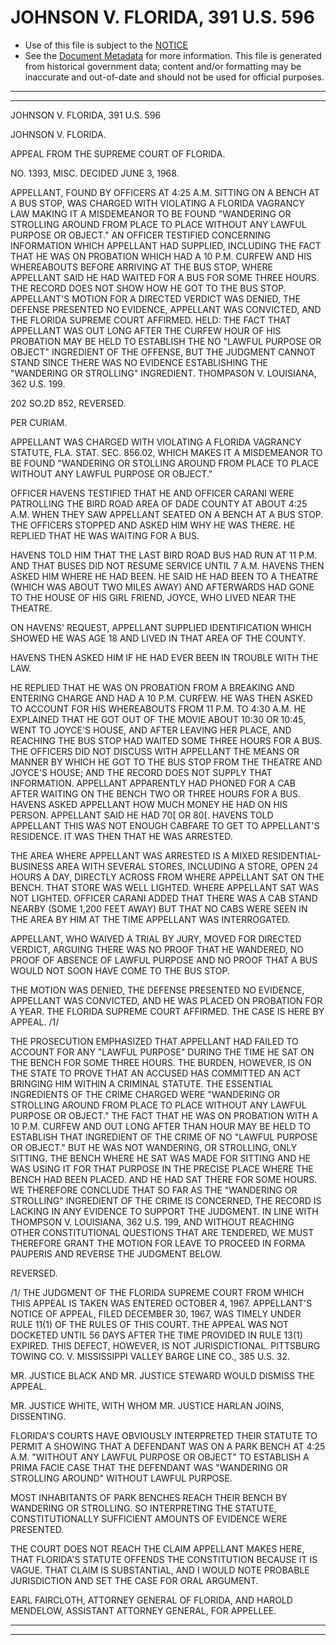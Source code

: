 ---
---

# JOHNSON V. FLORIDA, 391 U.S. 596

* Use of this file is subject to the [NOTICE](https://github.com/publicdocs/notice/blob/master/NOTICE)
* See the [Document Metadata](../../../) for more information.
  This file is generated from historical government data; content and/or formatting may be inaccurate and out-of-date and should not be used for official purposes.

----------
----------

JOHNSON V. FLORIDA, 391 U.S. 596

JOHNSON V. FLORIDA.

APPEAL FROM THE SUPREME COURT OF FLORIDA.

NO. 1393, MISC.  DECIDED JUNE 3, 1968.

APPELLANT, FOUND BY OFFICERS AT 4:25 A.M. SITTING ON A BENCH AT A BUS STOP, WAS CHARGED WITH VIOLATING A FLORIDA VAGRANCY LAW MAKING IT A MISDEMEANOR TO BE FOUND "WANDERING OR STROLLING AROUND FROM PLACE TO PLACE WITHOUT ANY LAWFUL PURPOSE OR OBJECT."  AN OFFICER TESTIFIED CONCERNING INFORMATION WHICH APPELLANT HAD SUPPLIED, INCLUDING THE FACT THAT HE WAS ON PROBATION WHICH HAD A 10 P.M. CURFEW AND HIS WHEREABOUTS BEFORE ARRIVING AT THE BUS STOP, WHERE APPELLANT SAID HE HAD WAITED FOR A BUS FOR SOME THREE HOURS.  THE RECORD DOES NOT SHOW HOW HE GOT TO THE BUS STOP.  APPELLANT'S MOTION FOR A DIRECTED VERDICT WAS DENIED, THE DEFENSE PRESENTED NO EVIDENCE, APPELLANT WAS CONVICTED, AND THE FLORIDA SUPREME COURT AFFIRMED.  HELD:  THE FACT THAT APPELLANT WAS OUT LONG AFTER THE CURFEW HOUR OF HIS PROBATION MAY BE HELD TO ESTABLISH THE NO "LAWFUL PURPOSE OR OBJECT" INGREDIENT OF THE OFFENSE, BUT THE JUDGMENT CANNOT STAND SINCE THERE WAS NO EVIDENCE ESTABLISHING THE "WANDERING OR STROLLING" INGREDIENT.  THOMPASON V. LOUISIANA, 362 U.S. 199.

202 SO.2D 852, REVERSED.

PER CURIAM.

APPELLANT WAS CHARGED WITH VIOLATING A FLORIDA VAGRANCY STATUTE, FLA. STAT. SEC. 856.02, WHICH MAKES IT A MISDEMEANOR TO BE FOUND "WANDERING OR STOLLING AROUND FROM PLACE TO PLACE WITHOUT ANY LAWFUL PURPOSE OR OBJECT."

OFFICER HAVENS TESTIFIED THAT HE AND OFFICER CARANI WERE PATROLLING THE BIRD ROAD AREA OF DADE COUNTY AT ABOUT 4:25 A.M. WHEN THEY SAW APPELLANT SEATED ON A BENCH AT A BUS STOP.  THE OFFICERS STOPPED AND ASKED HIM WHY HE WAS THERE.  HE REPLIED THAT HE WAS WAITING FOR A BUS.

HAVENS TOLD HIM THAT THE LAST BIRD ROAD BUS HAD RUN AT 11 P.M. AND THAT BUSES DID NOT RESUME SERVICE UNTIL 7 A.M.  HAVENS THEN ASKED HIM WHERE HE HAD BEEN.  HE SAID HE HAD BEEN TO A THEATRE (WHICH WAS ABOUT TWO MILES AWAY) AND AFTERWARDS HAD GONE TO THE HOUSE OF HIS GIRL FRIEND, JOYCE, WHO LIVED NEAR THE THEATRE.

ON HAVENS' REQUEST, APPELLANT SUPPLIED IDENTIFICATION WHICH SHOWED HE WAS AGE 18 AND LIVED IN THAT AREA OF THE COUNTY.

HAVENS THEN ASKED HIM IF HE HAD EVER BEEN IN TROUBLE WITH THE LAW.

HE REPLIED THAT HE WAS ON PROBATION FROM A BREAKING AND ENTERING CHARGE AND HAD A 10 P.M. CURFEW.  HE WAS THEN ASKED TO ACCOUNT FOR HIS WHEREABOUTS FROM 11 P.M. TO 4:30 A.M.  HE EXPLAINED THAT HE GOT OUT OF THE MOVIE ABOUT 10:30 OR 10:45, WENT TO JOYCE'S HOUSE, AND AFTER LEAVING HER PLACE, AND REACHING THE BUS STOP HAD WAITED SOME THREE HOURS FOR A BUS.  THE OFFICERS DID NOT DISCUSS WITH APPELLANT THE MEANS OR MANNER BY WHICH HE GOT TO THE BUS STOP FROM THE THEATRE AND JOYCE'S HOUSE; AND THE RECORD DOES NOT SUPPLY THAT INFORMATION.  APPELLANT APPARENTLY HAD PHONED FOR A CAB AFTER WAITING ON THE BENCH TWO OR THREE HOURS FOR A BUS.  HAVENS ASKED APPELLANT HOW MUCH MONEY HE HAD ON HIS PERSON.  APPELLANT SAID HE HAD 70\[ OR 80\[.  HAVENS TOLD APPELLANT THIS WAS NOT ENOUGH CABFARE TO GET TO APPELLANT'S RESIDENCE.  IT WAS THEN THAT HE WAS ARRESTED.

THE AREA WHERE APPELLANT WAS ARRESTED IS A MIXED RESIDENTIAL-BUSINESS AREA WITH SEVERAL STORES, INCLUDING A STORE, OPEN 24 HOURS A DAY, DIRECTLY ACROSS FROM WHERE APPELLANT SAT ON THE BENCH.  THAT STORE WAS WELL LIGHTED.  WHERE APPELLANT SAT WAS NOT LIGHTED.  OFFICER CARANI ADDED THAT THERE WAS A CAB STAND NEARBY (SOME 1,200 FEET AWAY) BUT THAT NO CABS WERE SEEN IN THE AREA BY HIM AT THE TIME APPELLANT WAS INTERROGATED.

APPELLANT, WHO WAIVED A TRIAL BY JURY, MOVED FOR DIRECTED VERDICT, ARGUING THERE WAS NO PROOF THAT HE WANDERED, NO PROOF OF ABSENCE OF LAWFUL PURPOSE AND NO PROOF THAT A BUS WOULD NOT SOON HAVE COME TO THE BUS STOP.

THE MOTION WAS DENIED, THE DEFENSE PRESENTED NO EVIDENCE, APPELLANT WAS CONVICTED, AND HE WAS PLACED ON PROBATION FOR A YEAR.  THE FLORIDA SUPREME COURT AFFIRMED.  THE CASE IS HERE BY APPEAL.  /1/

THE PROSECUTION EMPHASIZED THAT APPELLANT HAD FAILED TO ACCOUNT FOR ANY "LAWFUL PURPOSE" DURING THE TIME HE SAT ON THE BENCH FOR SOME THREE HOURS.  THE BURDEN, HOWEVER, IS ON THE STATE TO PROVE THAT AN ACCUSED HAS COMMITTED AN ACT BRINGING HIM WITHIN A CRIMINAL STATUTE.  THE ESSENTIAL INGREDIENTS OF THE CRIME CHARGED WERE "WANDERING OR STROLLING AROUND FROM PLACE TO PLACE WITHOUT ANY LAWFUL PURPOSE OR OBJECT."  THE FACT THAT HE WAS ON PROBATION WITH A 10 P.M. CURFEW AND OUT LONG AFTER THAN HOUR MAY BE HELD TO ESTABLISH THAT INGREDIENT OF THE CRIME OF NO "LAWFUL PURPOSE OR OBJECT."  BUT HE WAS NOT WANDERING, OR STROLLING, ONLY SITTING.  THE BENCH WHERE HE SAT WAS MADE FOR SITTING AND HE WAS USING IT FOR THAT PURPOSE IN THE PRECISE PLACE WHERE THE BENCH HAD BEEN PLACED.  AND HE HAD SAT THERE FOR SOME HOURS.  WE THEREFORE CONCLUDE THAT SO FAR AS THE "WANDERING OR STROLLING" INGREDIENT OF THE CRIME IS CONCERNED, THE RECORD IS LACKING IN ANY EVIDENCE TO SUPPORT THE JUDGMENT.  IN LINE WITH THOMPSON V. LOUISIANA, 362 U.S. 199, AND WITHOUT REACHING OTHER CONSTITUTIONAL QUESTIONS THAT ARE TENDERED, WE MUST THEREFORE GRANT THE MOTION FOR LEAVE TO PROCEED IN FORMA PAUPERIS AND REVERSE THE JUDGMENT BELOW.

REVERSED.

/1/  THE JUDGMENT OF THE FLORIDA SUPREME COURT FROM WHICH THIS APPEAL IS TAKEN WAS ENTERED OCTOBER 4, 1967.  APPELLANT'S NOTICE OF APPEAL, FILED DECEMBER 30, 1967, WAS TIMELY UNDER RULE 11(1) OF THE RULES OF THIS COURT.  THE APPEAL WAS NOT DOCKETED UNTIL 56 DAYS AFTER THE TIME PROVIDED IN RULE 13(1) EXPIRED.  THIS DEFECT, HOWEVER, IS NOT JURISDICTIONAL.  PITTSBURG TOWING CO. V. MISSISSIPPI VALLEY BARGE LINE CO., 385 U.S. 32.

MR. JUSTICE BLACK AND MR. JUSTICE STEWARD WOULD DISMISS THE APPEAL.

MR. JUSTICE WHITE, WITH WHOM MR. JUSTICE HARLAN JOINS, DISSENTING.

FLORIDA'S COURTS HAVE OBVIOUSLY INTERPRETED THEIR STATUTE TO PERMIT A SHOWING THAT A DEFENDANT WAS ON A PARK BENCH AT 4:25 A.M. "WITHOUT ANY LAWFUL PURPOSE OR OBJECT" TO ESTABLISH A PRIMA FACIE CASE THAT THE DEFENDANT WAS "WANDERING OR STROLLING AROUND" WITHOUT LAWFUL PURPOSE.

MOST INHABITANTS OF PARK BENCHES REACH THEIR BENCH BY WANDERING OR STROLLING.  SO INTERPRETING THE STATUTE, CONSTITUTIONALLY SUFFICIENT AMOUNTS OF EVIDENCE WERE PRESENTED.

THE COURT DOES NOT REACH THE CLAIM APPELLANT MAKES HERE, THAT FLORIDA'S STATUTE OFFENDS THE CONSTITUTION BECAUSE IT IS VAGUE.  THAT CLAIM IS SUBSTANTIAL, AND I WOULD NOTE PROBABLE JURISDICTION AND SET THE CASE FOR ORAL ARGUMENT.

EARL FAIRCLOTH, ATTORNEY GENERAL OF FLORIDA, AND HAROLD MENDELOW, ASSISTANT ATTORNEY GENERAL, FOR APPELLEE.


----------
----------

